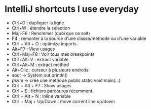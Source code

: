 # IntelliJ shortcuts I use everyday

- Ctrl+D : dupliquer la ligne
- Ctrl+W : étendre la sélection
- Maj+F6 : Renommer (quoi que ce soit)
- F4 : remonter à la source d'une classe/méthode ou d'une variable
- Ctrl + Alt + O : optimize imports
- Alt+F7 : View usages
- Ctrl+Maj+F8 : Voir tous mes breakpoints
- Ctrl+Alt+V : extract variable
- Ctrl+Alt+M : extract method
- Alt+Clic : curseur à plusieurs endroits
- sout -> System.out.println()
- psvm -> crée une méthode public static void main(...)
- Ctrl + Alt + F7 : Show usages
- Ctrl + E : fichiers parcourus récemment
- Ctrl + Alt + N : Inline variable
- Ctrl + Maj + Up/Down : move current line up/down
